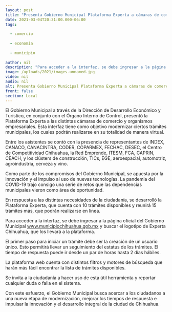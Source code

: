 ```yaml
---
layout: post
title: "Presenta Gobierno Municipal Plataforma Experta a cámaras de comercio, clústers y organismos empresariales"
date: 2021-03-04T20:31:00.000-06:00
tags:
  
  - comercio
  
  - economía
  
  - municipio
  
author: nil
description: "Para acceder a la interfaz, se debe ingresar a la página oficial del Gobierno Municipal www.municipiochihuahua.gob.mx y buscar el logotipo de Experta Chihuahua, que los llevará a la plataforma."
image: /uploads/2021/images-unnamed.jpg
video: nil
audio: nil
alt: Presenta Gobierno Municipal Plataforma Experta a cámaras de comercio, clústers y organismos empresariales
front: false
section: Local
---
```


El Gobierno Municipal a través de la Dirección de Desarrollo Económico y Turístico, en conjunto con el Órgano Interno de Control, presentó la Plataforma Experta a las distintas cámaras de comercio y organismos empresariales. Esta interfaz tiene como objetivo modernizar ciertos trámites municipales, los cuales podrán realizarse en su totalidad de manera virtual.

 

Entre los asistentes se contó con la presencia de representantes de INDEX, CANACO, CANACINTRA, CODER, COPARMEX, FECHAC, DESEC, el Centro de Competitividad Chihuahua, la Red Emprende, ITESM, FCA, CAPRIN, CEACH, y los clústers de construcción, TICs, EGE, aeroespacial, automotriz, agroindustria, cerveza y vino.

 

Como parte de los compromisos del Gobierno Municipal, se apuesta por la innovación y el impulso al uso de nuevas tecnologías. La pandemia del COVID-19 trajo consigo una serie de retos que las dependencias municipales vieron como área de oportunidad.

 

En respuesta a las distintas necesidades de la ciudadanía, se desarrolló la Plataforma Experta, que cuenta con 10 trámites disponibles y reunirá 15 trámites más, que podrán realizarse en línea.

 

Para acceder a la interfaz, se debe ingresar a la página oficial del Gobierno Municipal www.municipiochihuahua.gob.mx y buscar el logotipo de Experta Chihuahua, que los llevará a la plataforma.

 

El primer paso para iniciar un trámite debe ser la creación de un usuario único. Esto permitirá llevar un seguimiento del estatus de los trámites. El tiempo de respuesta puede ir desde un par de horas hasta 2 días hábiles.

 

La plataforma web cuenta con distintos filtros y motores de búsqueda que harán más fácil encontrar la lista de trámites disponibles.

 

Se invita a la ciudadanía a hacer uso de esta útil herramienta y reportar cualquier duda o falla en el sistema.

 

Con este esfuerzo, el Gobierno Municipal busca acercar a los ciudadanos a una nueva etapa de modernización, mejorar los tiempos de respuesta e impulsar la innovación y el desarrollo integral de la ciudad de Chihuahua.